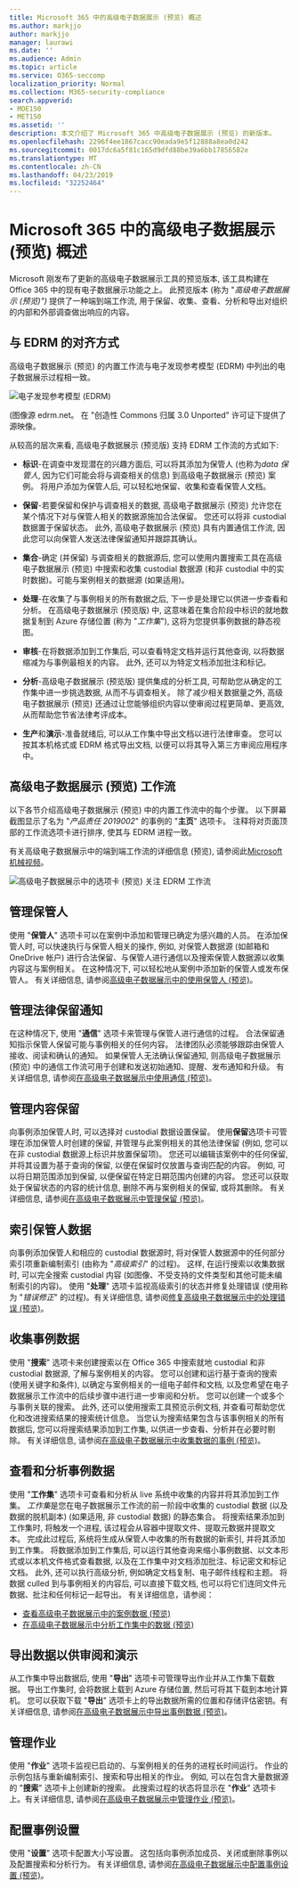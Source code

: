 ```yaml
---
title: Microsoft 365 中的高级电子数据展示 (预览) 概述
ms.author: markjjo
author: markjjo
manager: laurawi
ms.date: ''
ms.audience: Admin
ms.topic: article
ms.service: O365-seccomp
localization_priority: Normal
ms.collection: M365-security-compliance
search.appverid:
- MOE150
- MET150
ms.assetid: ''
description: 本文介绍了 Microsoft 365 中高级电子数据展示 (预览) 的新版本。
ms.openlocfilehash: 2296f4ee1867cacc90eada9e5f12888a8ea0d242
ms.sourcegitcommit: 0017dc6a5f81c165d9dfd88be39a6bb17856582e
ms.translationtype: MT
ms.contentlocale: zh-CN
ms.lasthandoff: 04/23/2019
ms.locfileid: "32252464"
---
```

# <a name="overview-of-advanced-ediscovery-preview-in-microsoft-365"></a>Microsoft 365 中的高级电子数据展示 (预览) 概述

Microsoft 刚发布了更新的高级电子数据展示工具的预览版本, 该工具构建在 Office 365 中的现有电子数据展示功能之上。 此预览版本 (称为 "*高级电子数据展示 (预览)")* 提供了一种端到端工作流, 用于保留、收集、查看、分析和导出对组织的内部和外部调查做出响应的内容。 

## <a name="alignment-with-edrm"></a>与 EDRM 的对齐方式

高级电子数据展示 (预览) 的内置工作流与电子发现参考模型 (EDRM) 中列出的电子数据展示过程相一致。 

![电子发现参考模型 (EDRM)](../media/EDRMv1.png)

(图像源 edrm.net。 在 "创造性 Commons 归属 3.0 Unported" 许可证下提供了源映像。

从较高的层次来看, 高级电子数据展示 (预览版) 支持 EDRM 工作流的方式如下:

- **标识**-在调查中发现潜在的兴趣方面后, 可以将其添加为保管人 (也称为*data 保管人*, 因为它们可能会将与调查相关的信息) 到高级电子数据展示 (预览) 案例。 将用户添加为保管人后, 可以轻松地保留、收集和查看保管人文档。

- **保留**-若要保留和保护与调查相关的数据, 高级电子数据展示 (预览) 允许您在某个情况下对与保管人相关的数据源施加合法保留。 您还可以将非 custodial 数据置于保留状态。 此外, 高级电子数据展示 (预览) 具有内置通信工作流, 因此您可以向保管人发送法律保留通知并跟踪其确认。

- **集合**-确定 (并保留) 与调查相关的数据源后, 您可以使用内置搜索工具在高级电子数据展示 (预览) 中搜索和收集 custodial 数据源 (和非 custodial 中的实时数据)。可能与案例相关的数据源 (如果适用)。

- **处理**-在收集了与事例相关的所有数据之后, 下一步是处理它以供进一步查看和分析。 在高级电子数据展示 (预览版) 中, 这意味着在集合阶段中标识的就地数据复制到 Azure 存储位置 (称为 "*工作集*"), 这将为您提供事例数据的静态视图。 
 
- **审核**-在将数据添加到工作集后, 可以查看特定文档并运行其他查询, 以将数据缩减为与事例最相关的内容。 此外, 还可以为特定文档添加批注和标记。
 
- **分析**-高级电子数据展示 (预览版) 提供集成的分析工具, 可帮助您从确定的工作集中进一步挑选数据, 从而不与调查相关。 除了减少相关数据量之外, 高级电子数据展示 (预览) 还通过让您能够组织内容以使审阅过程更简单、更高效, 从而帮助您节省法律考评成本。

- **生产**和**演示**-准备就绪后, 可以从工作集中导出文档以进行法律审查。 您可以按其本机格式或 EDRM 格式导出文档, 以便可以将其导入第三方审阅应用程序中。

## <a name="advanced-ediscovery-preview-workflow"></a>高级电子数据展示 (预览) 工作流

以下各节介绍高级电子数据展示 (预览) 中的内置工作流中的每个步骤。 以下屏幕截图显示了名为 "*产品责任 2019002*" 的事例的 "**主页**" 选项卡。 注释将对页面顶部的工作流选项卡进行排序, 使其与 EDRM 进程一致。 

有关高级电子数据展示中的端到端工作流的详细信息 (预览), 请参阅此[Microsoft 机械视频](https://go.microsoft.com/fwlink/?linkid=2066133)。 

![高级电子数据展示中的选项卡 (预览) 关注 EDRM 工作流](../media/aedisco-homepage-1.png)

## <a name="managing-custodians"></a>管理保管人

使用 "**保管人**" 选项卡可以在案例中添加和管理已确定为感兴趣的人员。 在添加保管人时, 可以快速执行与保管人相关的操作, 例如, 对保管人数据源 (如邮箱和 OneDrive 帐户) 进行合法保留、与保管人进行通信以及搜索保管人数据源以收集内容这与案例相关。 在这种情况下, 可以轻松地从案例中添加新的保管人或发布保管人。 有关详细信息, 请参阅[高级电子数据展示中的使用保管人 (预览)](managing-custodians.md)。

## <a name="managing-legal-hold-notifications"></a>管理法律保留通知

在这种情况下, 使用 "**通信**" 选项卡来管理与保管人进行通信的过程。 合法保留通知指示保管人保留可能与事例相关的任何内容。 法律团队必须能够跟踪由保管人接收、阅读和确认的通知。 如果保管人无法确认保留通知, 则高级电子数据展示 (预览) 中的通信工作流可用于创建和发送初始通知、提醒、发布通知和升级。 有关详细信息, 请参阅[在高级电子数据展示中使用通信 (预览)](managing-custodian-communications.md)。

## <a name="managing-content-preservation"></a>管理内容保留

向事例添加保管人时, 可以选择对 custodial 数据设置保留。 使用**保留**选项卡可管理在添加保管人时创建的保留, 并管理与此案例相关的其他法律保留 (例如, 您可以在非 custodial 数据源上标识并放置保留项)。 您还可以编辑该案例中的任何保留, 并将其设置为基于查询的保留, 以便在保留时仅放置与查询匹配的内容。 例如, 可以将日期范围添加到保留, 以便保留在特定日期范围内创建的内容。 您还可以获取处于保留状态的内容的统计信息, 删除不再与案例相关的保留, 或将其删除。 有关详细信息, 请参阅[在高级电子数据展示中管理保留 (预览)](managing-holds.md)。

## <a name="indexing-custodian-data"></a>索引保管人数据

向事例添加保管人和相应的 custodial 数据源时, 将对保管人数据源中的任何部分索引项重新编制索引 (由称为 "*高级索引*" 的过程)。 这样, 在运行搜索以收集数据时, 可以完全搜索 custodial 内容 (如图像、不受支持的文件类型和其他可能未编制索引的内容)。 使用 "**处理**" 选项卡监视高级索引的状态并修复处理错误 (使用称为 "*错误修正*" 的过程)。有关详细信息, 请参阅[修复高级电子数据展示中的处理错误 (预览)](processing-data-for-case.md)。

## <a name="collecting-case-data"></a>收集事例数据

使用 "**搜索**" 选项卡来创建搜索以在 Office 365 中搜索就地 custodial 和非 custodial 数据源, 了解与案例相关的内容。 您可以创建和运行基于查询的搜索 (使用关键字和条件), 以确定与案例相关的一组电子邮件和文档, 以及您希望在电子数据展示工作流中的后续步骤中进行进一步审阅和分析。 您可以创建一个或多个与事例关联的搜索。 此外, 还可以使用搜索工具预览示例文档, 并查看可帮助您优化和改进搜索结果的搜索统计信息。 当您认为搜索结果包含与该事例相关的所有数据后, 您可以将搜索结果添加到工作集, 以供进一步查看、分析并在必要时剔除。 有关详细信息, 请参阅[在高级电子数据展示中收集数据的事例 (预览)](collecting-data-for-ediscovery.md)。

## <a name="reviewing-and-analyzing-case-data"></a>查看和分析事例数据

使用 "**工作集**" 选项卡可查看和分析从 live 系统中收集的内容并将其添加到工作集。 *工作集*是您在电子数据展示工作流的前一阶段中收集的 custodial 数据 (以及数据的脱机副本) (如果适用, 非 custodial 数据) 的静态集合。 将搜索结果添加到工作集时, 将触发一个进程, 该过程会从容器中提取文件、提取元数据并提取文本。 完成此过程后, 系统将生成从保管人中收集的所有数据的新索引, 并将其添加到工作集。 将数据添加到工作集后, 可以运行其他查询来缩小事例数据、以文本形式或以本机文件格式查看数据, 以及在工作集中对文档添加批注、标记密文和标记文档。 此外, 还可以执行高级分析, 例如确定文档复制、电子邮件线程和主题。 将数据 culled 到与事例相关的内容后, 可以直接下载文档, 也可以将它们连同文件元数据、批注和任何标记一起导出。 有关详细信息，请参阅：

  - [查看高级电子数据展示中的案例数据 (预览)](reviewing-data-in-working-set.md)
  - [在高级电子数据展示中分析工作集中的数据 (预览)](analyzing-data-in-working-set.md)

## <a name="exporting-data-for-review-and-presentation"></a>导出数据以供审阅和演示

从工作集中导出数据后, 使用 "**导出**" 选项卡可管理导出作业并从工作集下载数据。 导出工作集时, 会将数据上载到 Azure 存储位置, 然后可将其下载到本地计算机。 您可以获取下载 "**导出**" 选项卡上的导出数据所需的位置和存储评估密钥。有关详细信息, 请参阅[在高级电子数据展示中导出事例数据 (预览)](exporting-data-ediscover20.md)。

## <a name="managing-jobs"></a>管理作业

使用 "**作业**" 选项卡监视已启动的、与案例相关的任务的进程长时间运行。 作业的示例包括与重新编制索引、搜索和导出相关的作业。 例如, 可以在包含大量数据源的 "**搜索**" 选项卡上创建新的搜索。 此搜索过程的状态将显示在 "**作业**" 选项卡上。有关详细信息, 请参阅[在高级电子数据展示中管理作业 (预览)](managing-jobs-ediscovery20.md)。

## <a name="configuring-case-settings"></a>配置事例设置

使用 "**设置**" 选项卡配置大小写设置。 这包括向事例添加成员、关闭或删除事例以及配置搜索和分析行为。 有关详细信息, 请参阅[在高级电子数据展示中配置事例设置 (预览)](configuring-case-settings-ediscovery20.md)。
